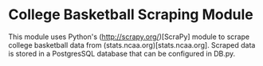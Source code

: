 # College Basketball Scraping Module

This module uses Python's (http://scrapy.org/)[ScraPy] module to scrape college basketball data
from (stats.ncaa.org)[stats.ncaa.org]. Scraped data is stored in a PostgresSQL database that can
be configured in DB.py.
